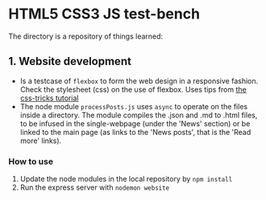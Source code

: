 # HTML5 CSS3 JS test-bench

The directory is a repository of things learned:

## 1. Website development

- Is a testcase of `flexbox` to form the web design in a responsive fashion. Check the stylesheet (css) on the use of flexbox. Uses tips from [the css-tricks tutorial](https://css-tricks.com/snippets/css/a-guide-to-flexbox/)
- The node module `processPosts.js` uses `async` to operate on the files inside a directory. The module compiles the .json and .md to .html files, to be infused in the single-webpage (under the 'News' section) or be linked to the main page (as links to the 'News posts', that is the 'Read more' links). 

### How to use

1. Update the node modules in the local repository by `npm install`
2. Run the express server with `nodemon website`


